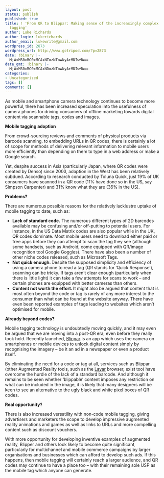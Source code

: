 ```yaml
---
layout: post
status: publish
published: true
title: ! 'From QR to Blippar: Making sense of the increasingly complex world of mobile
  tagging'
author: Luke Richards
author_login: lukerichards
author_email: lukewrite@gmail.com
wordpress_id: 2873
wordpress_url: http://www.gotripod.com/?p=2873
date: !binary |-
  MjAxMS0xMC0xMCAxNTozNTowNyArMDIwMA==
date_gmt: !binary |-
  MjAxMS0xMC0xMCAxNDozNTowNyArMDIwMA==
categories:
- Uncategorized
tags: []
comments: []
---
```

<p>As mobile and smartphone camera technology continues to become more powerful, there has been increased speculation into the usefulness of camera phones for driving consumers of offline marketing towards digital content via scannable tags, codes and images.</p>
<p><strong>Mobile tagging adoption</strong></p>
<p>From crowd-sourcing reviews and comments of physical products via barcode scanning, to embedding URLs in QR codes, there is certainly a lot of scope for methods of delivering relevant information to mobile users more efficiently than depending on them to type in a web address or make a Google search.</p>
<p>Yet, despite success in Asia (particularly Japan, where QR codes were created by Denso) since 2003, adoption in the West has been relatively subdued. According to research conducted by Toluna Quick, just 19% of UK consumers have scanned in a QR code (11% have done so in the US, say Simpson Carpenter) and 31% know what they are (36% in the US).</p>
<p><strong>Problems?</strong></p>
<p>There are numerous possible reasons for the relatively lacklustre uptake of mobile tagging to date, such as:</p>
<ul>
<li><strong>Lack of standard code.</strong> The numerous different types of 2D barcodes available may be confusing and/or off-putting to potential users. For instance, in the US Data Matrix codes are also popular while in the UK, QR codes dominate. Most mobile users need to download either paid or free apps before they can attempt to scan the tag they see (although some handsets, such as Android, come equipped with QR/image recognition tool Google Goggles). There have also been a number of other niche codes released, such as Microsoft Tags.</li>
<li><strong>Not quick enough. </strong>Despite the supposed simplicity and efficiency of using a camera phone to read a tag (QR stands for ‘Quick Response’), scanning can be tricky. If tags aren’t clear enough (particularly when there is little light) it can take a few attempts for scans to work – and certain phones are equipped with better cameras than others.<strong></strong></li>
<li><strong>Content not worth the effort. </strong>It might also be argued that content that is most often beyond the code or tag is rarely of any more interest to the consumer than what can be found at the website anyway. There have even been reported examples of tags leading to websites which aren’t optimised for mobile.</li>
</ul>
<p><strong>Already beyond codes?</strong></p>
<p>Mobile tagging technology is undoubtedly moving quickly, and it may even be argued that we are moving into a post-QR era, even before they really took hold. Recently launched, <a href="http://blippar.com/">Blippar</a> is an app which uses the camera on smartphones or mobile devices to unlock digital content simply by recognising the imagery – be it an ad in a newspaper or even a product itself.</p>
<p>By eliminating the need for a code or tag at all, services such as Blippar (other Augmented Reality tools, such as the <a href="http://www.layar.com/">Layar</a> browser, exist too) have overcome the hurdle of the lack of a standard barcode. And although it remains to be seen whether ‘blippable’ content imposes any restriction on what can be included in the image, it is likely that many designers will be keen to see an alternative to the ugly black and white pixel boxes of QR codes.</p>
<p><strong>Real opportunity?</strong></p>
<p>There is also increased versatility with non-code mobile tagging, giving advertisers and marketers the scope to develop impressive augmented reality animations and games as well as links to URLs and more compelling content such as discount vouchers.</p>
<p>With more opportunity for developing inventive examples of augmented reality, Blipper and others look likely to become quite significant, particularly for multichannel and mobile commerce campaigns by larger organisations and businesses which can afford to develop such ads. If this happens, then mobile tagging will certainly reach a larger audience, and QR codes may continue to have a place too – with their remaining sole USP as the mobile tag which anyone can generate.</p>
